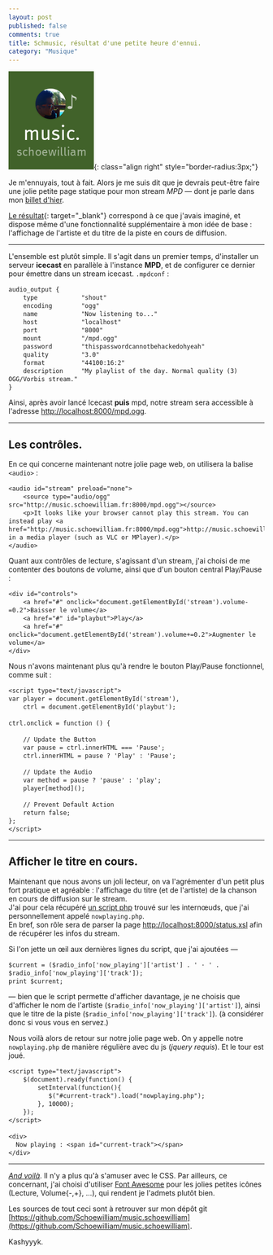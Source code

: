 ```yaml
---
layout: post
published: false
comments: true
title: Schmusic, résultat d'une petite heure d'ennui.
category: "Musique"
---
```

![music.schoewilliam.fr](/images/mpd/music.schoewilliam.png){: class="align right" style="border-radius:3px;"}

Je m'ennuyais, tout à fait. Alors je me suis dit que je devrais peut-être faire une jolie petite page statique pour mon stream *MPD* — dont je parle dans mon [billet d'hier](/2013/08/01/premières-joies-de-l-autohébergement.html).

[Le résultat](http://music.schoewilliam.fr){: target="_blank"} correspond à ce que j'avais imaginé, et dispose même d'une fonctionnalité supplémentaire à mon idée de base : l'affichage de l'artiste et du titre de la piste en cours de diffusion.

---

L'ensemble est plutôt simple. Il s'agit dans un premier temps, d'installer un serveur **icecast** en parallèle à l'instance **MPD**, et de configurer ce dernier pour émettre dans un stream icecast. `.mpdconf` :

	audio_output {
	    type            "shout"
	    encoding        "ogg"
	    name            "Now listening to..."
	    host            "localhost"
	    port            "8000"
	    mount           "/mpd.ogg"
	    password        "thispasswordcannotbehackedohyeah"
	    quality         "3.0"
	    format          "44100:16:2"
	    description     "My playlist of the day. Normal quality (3) OGG/Vorbis stream."
	}

Ainsi, après avoir lancé Icecast **puis** mpd, notre stream sera accessible à l'adresse [http://localhost:8000/mpd.ogg](http://localhost:8000/mpd.ogg).

---

## Les contrôles.

En ce qui concerne maintenant notre jolie page web, on utilisera la balise `<audio>` :

    <audio id="stream" preload="none">
    	<source type="audio/ogg" src="http://music.schoewilliam.fr:8000/mpd.ogg"></source>
    	<p>It looks like your browser cannot play this stream. You can instead play <a href="http://music.schoewilliam.fr:8000/mpd.ogg">http://music.schoewilliam.fr:8000/mpd.ogg</a> in a media player (such as VLC or MPlayer).</p>
    </audio>

Quant aux contrôles de lecture, s'agissant d'un stream, j'ai choisi de me contenter des boutons de volume, ainsi que d'un bouton central Play/Pause :

    <div id="controls">
    	<a href="#" onclick="document.getElementById('stream').volume-=0.2">Baisser le volume</a>
    	<a href="#" id="playbut">Play</a>
    	<a href="#" onclick="document.getElementById('stream').volume+=0.2">Augmenter le volume</a>
    </div>

Nous n'avons maintenant plus qu'à rendre le bouton Play/Pause fonctionnel, comme suit :

	<script type="text/javascript">
	var player = document.getElementById('stream'),
	    ctrl = document.getElementById('playbut');

	ctrl.onclick = function () {

	    // Update the Button
	    var pause = ctrl.innerHTML === 'Pause';
	    ctrl.innerHTML = pause ? 'Play' : 'Pause';

	    // Update the Audio
	    var method = pause ? 'pause' : 'play';
	    player[method]();

	    // Prevent Default Action
	    return false;
	};
	</script>

---

## Afficher le titre en cours.

Maintenant que nous avons un joli lecteur, on va l'agrémenter d'un petit plus fort pratique et agréable : l'affichage du titre (et de l'artiste) de la chanson en cours de diffusion sur le stream.  
J'ai pour cela récupéré [un script php](https://github.com/Schoewilliam/music.schoewilliam/blob/master/nowplaying.php) trouvé sur les internœuds, que j'ai personnellement appelé `nowplaying.php`.  
En bref, son rôle sera de parser la page [http://localhost:8000/status.xsl](http://localhost:8000/status.xsl) afin de récupérer les infos du stream.  

Si l'on jette un œil aux dernières lignes du script, que j'ai ajoutées —

	$current = ($radio_info['now_playing']['artist'] . ' · ' . $radio_info['now_playing']['track']);
	print $current;

— bien que le script permette d'afficher davantage, je ne choisis que d'afficher le nom de l'artiste (`$radio_info['now_playing']['artist']`), ainsi que le titre de la piste (`$radio_info['now_playing']['track']`). (à considérer donc si vous vous en servez.)

Nous voilà alors de retour sur notre jolie page web. On y appelle notre `nowplaying.php` de manière régulière avec du js (*jquery requis*). Et le tour est joué.

	<script type="text/javascript">
		$(document).ready(function() {
		    setInterval(function(){
			   $("#current-track").load("nowplaying.php");
		    }, 10000);
		});
	</script>

	<div>
	  Now playing : <span id="current-track"></span>
	</div>

---

[*And voilà*](http://music.schoewilliam.fr). Il n'y a plus qu'à s'amuser avec le CSS. Par ailleurs, ce concernant, j'ai choisi d'utiliser [Font Awesome](http://fontawesome.io/) pour les jolies petites icônes (Lecture, Volume{-,+}, …), qui rendent je l'admets plutôt bien.

Les sources de tout ceci sont à retrouver sur mon dépôt git [https://github.com/Schoewilliam/music.schoewilliam](https://github.com/Schoewilliam/music.schoewilliam).

Kashyyyk.
